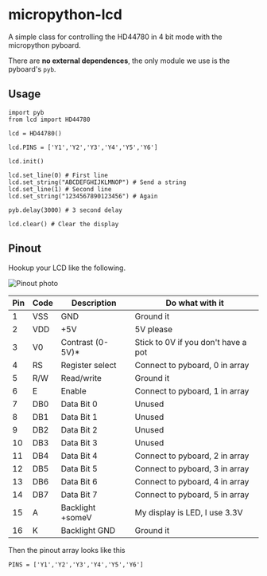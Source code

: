 # micropython-lcd

A simple class for controlling the HD44780 in 4 bit mode with the micropython
pyboard.

There are **no external dependences**, the only module we use is the pyboard's
`pyb`.

## Usage

```
import pyb
from lcd import HD44780

lcd = HD44780()

lcd.PINS = ['Y1','Y2','Y3','Y4','Y5','Y6']

lcd.init()

lcd.set_line(0) # First line
lcd.set_string("ABCDEFGHIJKLMNOP") # Send a string
lcd.set_line(1) # Second line
lcd.set_string("1234567890123456") # Again

pyb.delay(3000) # 3 second delay

lcd.clear() # Clear the display
```

## Pinout

Hookup your LCD like the following.

![Pinout photo][pinout]

|Pin |Code    |Description         |Do what with it                     |
|----|--------|--------------------|------------------------------------|
|1   |VSS     |GND                 |Ground it                           |
|2   |VDD     |+5V                 |5V please                           |
|3   |V0      |Contrast (0-5V)*    |Stick to 0V if you don't have a pot |
|4   |RS      |Register select     |Connect to pyboard, 0 in array      |
|5   |R/W     |Read/write          |Ground it                           |
|6   |E       |Enable              |Connect to pyboard, 1 in array      |
|7   |DB0     |Data Bit 0          |Unused                              |
|8   |DB1     |Data Bit 1          |Unused                              |
|9   |DB2     |Data Bit 2          |Unused                              |
|10  |DB3     |Data Bit 3          |Unused                              |
|11  |DB4     |Data Bit 4          |Connect to pyboard, 2 in array      |
|12  |DB5     |Data Bit 5          |Connect to pyboard, 3 in array      |
|13  |DB6     |Data Bit 6          |Connect to pyboard, 4 in array      |
|14  |DB7     |Data Bit 7          |Connect to pyboard, 5 in array      |
|15  |A       |Backlight +someV    |My display is LED, I use 3.3V       |
|16  |K       |Backlight GND       |Ground it                           |

Then the pinout array looks like this

    PINS = ['Y1','Y2','Y3','Y4','Y5','Y6']

[pinout]:http://cdn.instructables.com/FMC/PZRT/G8LWOHW9/FMCPZRTG8LWOHW9.MEDIUM.jpg
